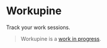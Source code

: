 # Workupine

Track your work sessions.

> Workupine is a [work in progress](https://twitter.com/vick_OnRails/status/1359973008287408138).

